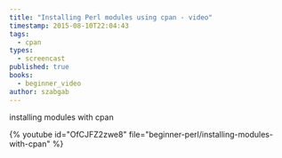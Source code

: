 ```yaml
---
title: "Installing Perl modules using cpan - video"
timestamp: 2015-08-10T22:04:43
tags:
  - cpan
types:
  - screencast
published: true
books:
  - beginner_video
author: szabgab
---
```



installing modules with cpan


{% youtube id="OfCJFZ2zwe8" file="beginner-perl/installing-modules-with-cpan" %}
